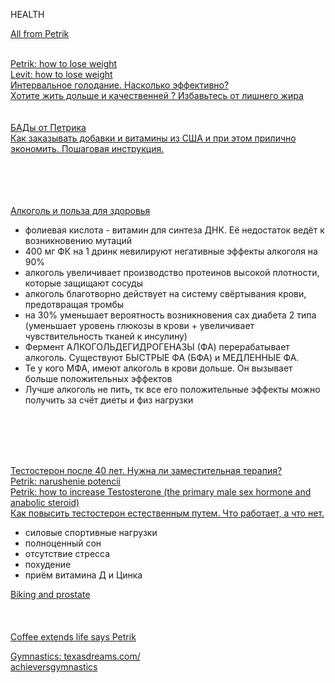 HEALTH

[All from Petrik](https://www.youtube.com/results?search_query=%D0%A3%D0%BB%D1%8C%D1%82%D1%80%D0%B0%D1%81%D0%B0%D1%83%D0%BD%D0%B4+%D0%9F%D1%80%D0%BE&sp=EiG4AQHCARtDaElKcWI2YW85ak4xRUFSbGhqZ1lOTF8tVVk%253D)<br>
[]()<br>

[Petrik: how to lose weight](https://youtu.be/EX8Ib1I-bk4)<br>
[Levit:  how to lose weight](https://youtu.be/l9d-fIema4c)<br>
[Интервальное голодание. Насколько эффективно? ](https://www.youtube.com/watch?v=7G7XXpo0hhk&feature=youtu.be)<br>
[Хотите жить дольше и качественней ? Избавьтесь от лишнего жира](https://youtu.be/XZya0koDHGM)<br>
[]()<br>
[]()<br>
[БАДы от Петрика](https://youtu.be/yDxh1V_hEzA)<br>
[Как заказывать добавки и витамины из США и при этом прилично экономить. Пошаговая инструкция.](https://www.youtube.com/watch?v=qQyQ_axAtaY)<br>
[]()<br>
[]()<br>
[]()<br>
[]()<br>



[Алкоголь и польза для здоровья](https://www.youtube.com/watch?v=-fFAOVqJptM)<br>
* фолиевая кислота - витамин для синтеза ДНК. Её недостаток ведёт к возникновению мутаций
* 400 мг ФК на 1 дринк невилируют негативные эффекты алкоголя на 90%
* алкоголь увеличивает производство протеинов высокой плотности, которые защищают сосуды
* алкоголь благотворно действует на систему свёртывания крови, предотвращая тромбы
* на 30% уменьшает вероятность возникновения сах диабета 2 типа (уменьшает уровень глюкозы в крови + увеличивает чувствительность тканей к инсулину)
* Фермент АЛКОГОЛЬДЕГИДРОГЕНАЗЫ (ФА) перерабатывает алкоголь. Существуют БЫСТРЫЕ ФА (БФА) и МЕДЛЕННЫЕ ФА.
* Те у кого МФА, имеют алкоголь в крови дольше. Он вызывает больше положительных эффектов
* Лучше алкоголь не пить, тк все его положительные эффекты можно получить за счёт диеты и физ нагрузки

[]()<br>
[]()<br>
[]()<br>
[]()<br>


[Тестостерон после 40 лет. Нужна ли заместительная терапия?](https://www.youtube.com/watch?v=8p-gngL_Eos)<br>
[Petrik: narushenie potencii](https://youtu.be/lg2GGDFqGmc)<br>
[Petrik: how to increase Testosterone (the primary male sex hormone and anabolic steroid)](https://youtu.be/KTcKOwMX7ew)<br>
[Как повысить тестостерон естественным путем. Что работает, а что нет.](https://www.youtube.com/watch?v=KTcKOwMX7ew&feature=youtu.be)<br>
* силовые спортивные нагрузки
* полноценный сон
* отсутствие стресса
* похудение
* приём витамина Д и Цинка

[Biking and prostate](https://youtu.be/fUvmxQaWVbE)<br>
[]()<br>
[]()<br>
[]()<br>
[Coffee extends life says Petrik](https://youtu.be/SL0lvMzeLdo)<br>


[Gymnastics: texasdreams.com/](http://texasdreams.com/)<br>
[achieversgymnastics](https://www.achieversgymnastics.com/)<br>
[]()<br>
[]()<br>
[]()<br>
[]()<br>

[]()<br>

[]()<br>
[]()<br>
[]()<br>
[]()<br>
[]()<br>
[]()<br>
[]()<br>
[]()<br>
[]()<br>
[]()<br>
[]()<br>
[]()<br>
[]()<br>
[]()<br>
[]()<br>
[]()<br>
[]()<br>
[]()<br>

